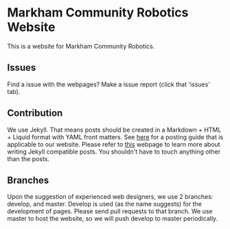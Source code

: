 # Markham Community Robotics Website

This is a website for Markham Community Robotics.

## Issues

Find a issue with the webpages? Make a issue report (click that 'issues' tab).

## Contribution 

We use Jekyll. That means posts should be created in a Markdown + HTML + Liquid format with YAML front matters. See [here](CONTRIBUTING.md) for a posting guide that is applicable to our website. Please refer to [this](https://jekyllrb.com/docs/posts/) webpage to learn more about writing Jekyll compatible posts. You shouldn't have to touch anything other than the posts.

## Branches

Upon the suggestion of experienced web designers, we use 2 branches: develop, and master. Develop is used (as the name suggests) for the development of pages. Please send pull requests to that branch. We use master to host the website, so we will push develop to master periodically. 
